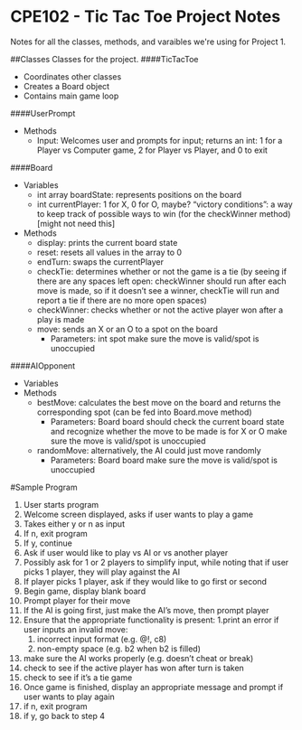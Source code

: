 # CPE102 - Tic Tac Toe Project Notes

Notes for all the classes, methods, and varaibles we're using for Project 1.

##Classes
Classes for the project.
####TicTacToe
* Coordinates other classes
* Creates a Board object
* Contains main game loop

####UserPrompt
* Methods
    * Input: Welcomes user and prompts for input; returns an int: 1 for a Player vs Computer game, 2 for Player vs          Player, and 0 to exit

####Board
* Variables
    * int array boardState: represents positions on the board
    * int currentPlayer: 1 for X, 0 for O, maybe?
    “victory conditions”: a way to keep track of possible ways to win (for the checkWinner method) [might not need        this]
* Methods
    * display: prints the current board state
    * reset: resets all values in the array to 0
    * endTurn: swaps the currentPlayer
    * checkTie: determines whether or not the game is a tie (by seeing if there are any spaces left open: checkWinner       should run after each move is made, so if it doesn’t see a winner, checkTie will run and report a tie if there        are no more open spaces)
    * checkWinner: checks whether or not the active player won after a play is made
    * move: sends an X or an O to a spot on the board
        * Parameters: int spot
          make sure the move is valid/spot is unoccupied

####AIOpponent
* Variables
* Methods
    * bestMove: calculates the best move on the board and returns the corresponding spot (can be fed into Board.move         method)
        * Parameters: Board board
          should check the current board state and recognize whether the move to be made is for X or O
          make sure the move is valid/spot is unoccupied
    * randomMove: alternatively, the AI could just move randomly
        * Parameters: Board board
          make sure the move is valid/spot is unoccupied


#Sample Program
1. User starts program
2. Welcome screen displayed, asks if user wants to play a game
3. Takes either y or n as input
  1. If n, exit program
  2. If y, continue
4. Ask if user would like to play vs AI or vs another player
  1. Possibly ask for 1 or 2 players to simplify input, while noting that if user picks 1 player, they will play           against the AI
  2. If player picks 1 player, ask if they would like to go first or second
5. Begin game, display blank board
  1. Prompt player for their move
  2. If the AI is going first, just make the AI’s move, then prompt player
6. Ensure that the appropriate functionality is present:
  1.print an error if user inputs an invalid move:
    1.  incorrect input format (e.g. @!, c8)
    2.  non-empty space (e.g. b2 when b2 is filled)
  2. make sure the AI works properly (e.g. doesn’t cheat or break)
  3. check to see if the active player has won after turn is taken
  4. check to see if it’s a tie game
7. Once game is finished, display an appropriate message and prompt if user wants to play again
  1. if n, exit program
  2. if y, go back to step 4
